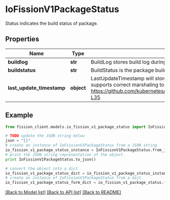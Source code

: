 # IoFissionV1PackageStatus

Status indicates the build status of package.

## Properties

Name | Type | Description | Notes
------------ | ------------- | ------------- | -------------
**buildlog** | **str** | BuildLog stores build log during the compilation. | [optional] 
**buildstatus** | **str** | BuildStatus is the package build status. | [optional] 
**last_update_timestamp** | **object** | LastUpdateTimestamp will store the timestamp the package was last updated metav1.Time is a wrapper around time.Time which supports correct marshaling to YAML and JSON. https://github.com/kubernetes/apimachinery/blob/44bd77c24ef93cd3a5eb6fef64e514025d10d44e/pkg/apis/meta/v1/time.go#L26-L35 | [optional] 

## Example

```python
from fission_client.models.io_fission_v1_package_status import IoFissionV1PackageStatus

# TODO update the JSON string below
json = "{}"
# create an instance of IoFissionV1PackageStatus from a JSON string
io_fission_v1_package_status_instance = IoFissionV1PackageStatus.from_json(json)
# print the JSON string representation of the object
print IoFissionV1PackageStatus.to_json()

# convert the object into a dict
io_fission_v1_package_status_dict = io_fission_v1_package_status_instance.to_dict()
# create an instance of IoFissionV1PackageStatus from a dict
io_fission_v1_package_status_form_dict = io_fission_v1_package_status.from_dict(io_fission_v1_package_status_dict)
```
[[Back to Model list]](../README.md#documentation-for-models) [[Back to API list]](../README.md#documentation-for-api-endpoints) [[Back to README]](../README.md)


